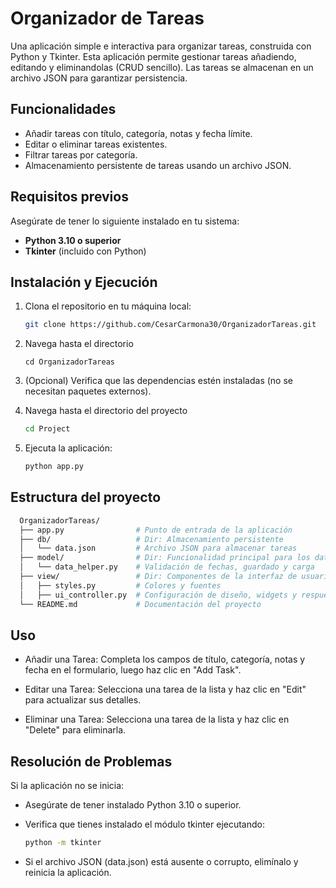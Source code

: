 # Organizador de Tareas

Una aplicación simple e interactiva para organizar tareas, construida con Python y Tkinter. Esta aplicación permite gestionar tareas añadiendo, editando y eliminandolas (CRUD sencillo). Las tareas se almacenan en un archivo JSON para garantizar persistencia.

## Funcionalidades

- Añadir tareas con título, categoría, notas y fecha límite.
- Editar o eliminar tareas existentes.
- Filtrar tareas por categoría.
- Almacenamiento persistente de tareas usando un archivo JSON.

## Requisitos previos

Asegúrate de tener lo siguiente instalado en tu sistema:

- **Python 3.10 o superior**
- **Tkinter** (incluido con Python)

## Instalación y Ejecución

1. Clona el repositorio en tu máquina local:

   ```bash
   git clone https://github.com/CesarCarmona30/OrganizadorTareas.git
   ```

2. Navega hasta el directorio

   ```
   cd OrganizadorTareas
   ```

3. (Opcional) Verifica que las dependencias estén instaladas (no se necesitan paquetes externos).

4. Navega hasta el directorio del proyecto

   ```bash
   cd Project
   ```

5. Ejecuta la aplicación:

   ```bash
   python app.py
   ```

## Estructura del proyecto

```bash
  OrganizadorTareas/
  ├── app.py                # Punto de entrada de la aplicación
  ├── db/                   # Dir: Almacenamiento persistente
  │   └── data.json         # Archivo JSON para almacenar tareas
  ├── model/                # Dir: Funcionalidad principal para los datos
  │   └── data_helper.py    # Validación de fechas, guardado y carga
  ├── view/                 # Dir: Componentes de la interfaz de usuario
  │   ├── styles.py         # Colores y fuentes
  │   ├── ui_controller.py  # Configuración de diseño, widgets y respuesta
  └── README.md             # Documentación del proyecto
```

## Uso

- Añadir una Tarea:
  Completa los campos de título, categoría, notas y fecha en el formulario, luego haz clic en "Add Task".

- Editar una Tarea:
  Selecciona una tarea de la lista y haz clic en "Edit" para actualizar sus detalles.

- Eliminar una Tarea:
  Selecciona una tarea de la lista y haz clic en "Delete" para eliminarla.

## Resolución de Problemas

Si la aplicación no se inicia:

- Asegúrate de tener instalado Python 3.10 o superior.
- Verifica que tienes instalado el módulo tkinter ejecutando:

  ```bash
  python -m tkinter
  ```

- Si el archivo JSON (data.json) está ausente o corrupto, elimínalo y reinicia la aplicación.
